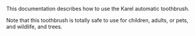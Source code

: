 This documentation describes how to use the Karel automatic toothbrush.

Note that this toothbrush is totally safe to use for children, adults, or pets, and wildlife, and trees.

